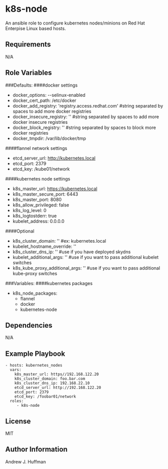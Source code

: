 k8s-node
=========

An ansible role to configure kubernetes nodes/minions on Red Hat Enterpise Linux based hosts.

Requirements
------------

N/A

Role Variables
--------------

###Defaults:
####docker settings
* docker_options: --selinux-enabled
* docker_cert_path: /etc/docker
* docker_add_registry: 'registry.access.redhat.com' #string separated by spaces to add more docker registries
* docker_insecure_registry: '' #string separated by spaces to add more docker insecure registries
* docker_block_registry: '' #string separated by spaces to block more docker registries
* docker_tmpdir: /var/lib/docker/tmp

####flannel network settings
* etcd_server_url: http://kubernetes.local
* etcd_port: 2379
* etcd_key: /kube01/network

####kubernetes node settings
* k8s_master_url: https://kubernetes.local
* k8s_master_secure_port: 6443
* k8s_master_port: 8080
* k8s_allow_privileged: false
* k8s_log_level: 0
* k8s_logtostderr: true
* kubelet_address: 0.0.0.0

####Optional
* k8s_cluster_domain: '' #ex: kubernetes.local
* kubelet_hostname_override: ''
* k8s_cluster_dns_ip: '' #use if you have deployed skydns
* kubelet_additional_args: '' #use if you want to pass additional kubelet switches
* k8s_kube_proxy_additional_args: '' #use if you want to pass additional kube-proxy switches

###Variables:
####kubernetes packages
* k8s_node_packages:
    - flannel
    - docker
    - kubernetes-node

Dependencies
------------

N/A

Example Playbook
----------------

    - hosts: kubernetes_nodes
      vars:
        k8s_master_url: https//192.168.122.20
        k8s_cluster_domain: foo.bar.com
        k8s_cluster_dns_ip: 192.168.22.10
        etcd_server_url: http://192.168.122.20
        etcd_port: 2379
        etcd_key: /foobar01/network
      roles:
         - k8s-node

License
-------

MIT

Author Information
------------------

Andrew J. Huffman
